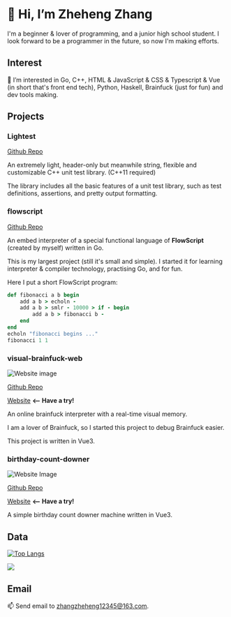 # 👋 Hi, I’m Zheheng Zhang

I'm a beginner & lover of programming, and a junior high school student.
I look forward to be a programmer in the future, so now I'm making efforts.

## Interest

👀 I’m interested in Go, C++, HTML & JavaScript & CSS & Typescript & Vue (in short that's front end tech), Python, Haskell, Brainfuck (just for fun) and dev tools making.

## Projects

### Lightest

[Github Repo](https://github.com/zhangzheheng12345/Lightest)

An extremely light, header-only but meanwhile string, flexible and customizable C++ unit test library. (C++11 required)

The library includes all the basic features of a unit test library, such as test definitions, assertions, and pretty output formatting.

### flowscript

[Github Repo](https://github.com/zhangzheheng12345/flowscript)

An embed interpreter of a special functional language of **FlowScript** (created by myself) written in Go.

This is my largest project (still it's small and simple).
I started it for learning interpreter & compiler technology, practising Go, and for fun.

Here I put a short FlowScript program:

<!-- highlight FlowScript as Ruby -->
```ruby
def fibonacci a b begin
    add a b > echoln -
    add a b > smlr - 10000 > if - begin
        add a b > fibonacci b -
    end
end
echoln "fibonacci begins ..."
fibonacci 1 1
```

### visual-brainfuck-web

![Website image](https://s1.ax1x.com/2022/12/19/zqRsw8.jpg)

[Github Repo](https://github.com/zhangzheheng12345/visual-brainfuck-web)

[Website](https://visual-brainfuck-web.netlify.app) **<-- Have a try!**

An online brainfuck interpreter with a real-time visual memory.

I am a lover of Brainfuck, so I started this project to debug Brainfuck easier.

This project is written in Vue3.

### birthday-count-downer

![Website Image](https://s1.ax1x.com/2022/09/12/vXu5QO.png)

[Github Repo](https://github.com/zhangzheheng12345/birthday-count-downer)

[Website](https://birthday-count-downer.netlify.app) **<-- Have a try!**

A simple birthday count downer machine written in Vue3.

## Data

[![Top Langs](https://github-readme-stats.vercel.app/api/top-langs/?username=zhangzheheng12345&layout=compact)](https://github.com/zhangzheheng12345/github-readme-stats)

![](https://github-readme-stats.vercel.app/api?username=zhangzheheng12345&show_icons=true&theme=tokyonight)

## Email

📫 Send email to zhangzheheng12345@163.com.
